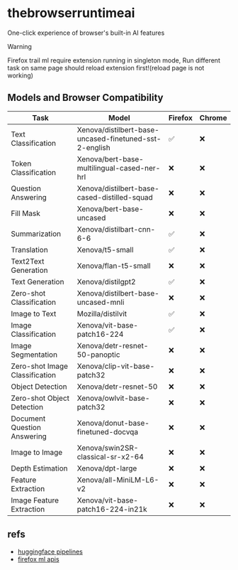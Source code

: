 # thebrowserruntimeai

One-click experience of browser's built-in AI features

> [!WARNING]  
Firefox trail ml require extension running in singleton mode, Run different task on same page should reload extension first!(reload page is not working)

## Models and Browser Compatibility

| Task | Model | Firefox | Chrome |
|------|-------|---------|--------|
| Text Classification | Xenova/distilbert-base-uncased-finetuned-sst-2-english | ✅ | ❌ |
| Token Classification | Xenova/bert-base-multilingual-cased-ner-hrl | ❌ | ❌ |
| Question Answering | Xenova/distilbert-base-cased-distilled-squad | ❌ | ❌ |
| Fill Mask | Xenova/bert-base-uncased | ❌ | ❌ |
| Summarization | Xenova/distilbart-cnn-6-6 | ✅ | ❌ |
| Translation | Xenova/t5-small | ✅ | ❌ |
| Text2Text Generation | Xenova/flan-t5-small | ❌ | ❌ |
| Text Generation | Xenova/distilgpt2 | ✅ | ❌ |
| Zero-shot Classification | Xenova/distilbert-base-uncased-mnli | ❌ | ❌ |
| Image to Text | Mozilla/distilvit | ✅ | ❌ |
| Image Classification | Xenova/vit-base-patch16-224 | ✅ | ❌ |
| Image Segmentation | Xenova/detr-resnet-50-panoptic | ❌ | ❌ |
| Zero-shot Image Classification | Xenova/clip-vit-base-patch32 | ❌ | ❌ |
| Object Detection | Xenova/detr-resnet-50 | ❌ | ❌ |
| Zero-shot Object Detection | Xenova/owlvit-base-patch32 | ❌ | ❌ |
| Document Question Answering | Xenova/donut-base-finetuned-docvqa | ❌ | ❌ |
| Image to Image | Xenova/swin2SR-classical-sr-x2-64 | ❌ | ❌ |
| Depth Estimation | Xenova/dpt-large | ❌ | ❌ |
| Feature Extraction | Xenova/all-MiniLM-L6-v2 | ❌ | ❌ |
| Image Feature Extraction | Xenova/vit-base-patch16-224-in21k | ❌ | ❌ |

## refs

- [huggingface pipelines](https://huggingface.co/docs/transformers.js/api/pipelines#module_pipelines.TranslationPipeline)
- [firefox ml apis](https://firefox-source-docs.mozilla.org/toolkit/components/ml/extensions.html#webextensions-ai-api)
